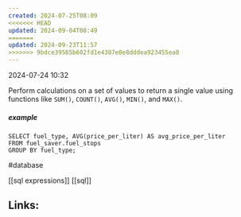 ```yaml
---
created: 2024-07-25T08:09
<<<<<<< HEAD
updated: 2024-09-04T08:49
=======
updated: 2024-09-23T11:57
>>>>>>> 9bdce39565b602fd1e4387e0e8dddea923455ea8
---
```

2024-07-24 10:32

Perform calculations on a set of values to return a single value using functions like `SUM()`, `COUNT()`, `AVG()`, `MIN()`, and `MAX()`.
##### example
```
SELECT fuel_type, AVG(price_per_liter) AS avg_price_per_liter
FROM fuel_saver.fuel_stops
GROUP BY fuel_type;
```

#database 

[[sql expressions]] [[sql]]

## Links:



